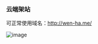 ### 云端架站
可正常使用域名：http://wen-ha.me/

![image](https://m.qpic.cn/psb?/V14fIPxG4O9lCh/xUHiRmFsb4uaNzc4zSZvuttnNMGSJcseS*Vc2T.WYaQ!/b/dIMAAAAAAAAA&bo=SAXuAQAAAAADB4A!&rf=viewer_4)